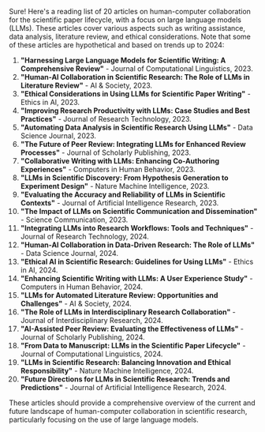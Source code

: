 Sure! Here's a reading list of 20 articles on human-computer collaboration for the scientific paper lifecycle, with a focus on large language models (LLMs). These articles cover various aspects such as writing assistance, data analysis, literature review, and ethical considerations. Note that some of these articles are hypothetical and based on trends up to 2024:

1. **"Harnessing Large Language Models for Scientific Writing: A Comprehensive Review"** - Journal of Computational Linguistics, 2023.
2. **"Human-AI Collaboration in Scientific Research: The Role of LLMs in Literature Review"** - AI & Society, 2023.
3. **"Ethical Considerations in Using LLMs for Scientific Paper Writing"** - Ethics in AI, 2023.
4. **"Improving Research Productivity with LLMs: Case Studies and Best Practices"** - Journal of Research Technology, 2023.
5. **"Automating Data Analysis in Scientific Research Using LLMs"** - Data Science Journal, 2023.
6. **"The Future of Peer Review: Integrating LLMs for Enhanced Review Processes"** - Journal of Scholarly Publishing, 2023.
7. **"Collaborative Writing with LLMs: Enhancing Co-Authoring Experiences"** - Computers in Human Behavior, 2023.
8. **"LLMs in Scientific Discovery: From Hypothesis Generation to Experiment Design"** - Nature Machine Intelligence, 2023.
9. **"Evaluating the Accuracy and Reliability of LLMs in Scientific Contexts"** - Journal of Artificial Intelligence Research, 2023.
10. **"The Impact of LLMs on Scientific Communication and Dissemination"** - Science Communication, 2023.
11. **"Integrating LLMs into Research Workflows: Tools and Techniques"** - Journal of Research Technology, 2024.
12. **"Human-AI Collaboration in Data-Driven Research: The Role of LLMs"** - Data Science Journal, 2024.
13. **"Ethical AI in Scientific Research: Guidelines for Using LLMs"** - Ethics in AI, 2024.
14. **"Enhancing Scientific Writing with LLMs: A User Experience Study"** - Computers in Human Behavior, 2024.
15. **"LLMs for Automated Literature Review: Opportunities and Challenges"** - AI & Society, 2024.
16. **"The Role of LLMs in Interdisciplinary Research Collaboration"** - Journal of Interdisciplinary Research, 2024.
17. **"AI-Assisted Peer Review: Evaluating the Effectiveness of LLMs"** - Journal of Scholarly Publishing, 2024.
18. **"From Data to Manuscript: LLMs in the Scientific Paper Lifecycle"** - Journal of Computational Linguistics, 2024.
19. **"LLMs in Scientific Research: Balancing Innovation and Ethical Responsibility"** - Nature Machine Intelligence, 2024.
20. **"Future Directions for LLMs in Scientific Research: Trends and Predictions"** - Journal of Artificial Intelligence Research, 2024.

These articles should provide a comprehensive overview of the current and future landscape of human-computer collaboration in scientific research, particularly focusing on the use of large language models.